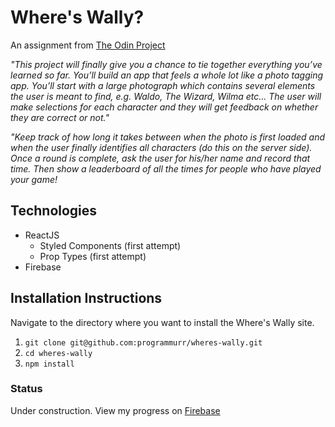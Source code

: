 # Where's Wally?

An assignment from [The Odin Project](https://www.theodinproject.com/paths/full-stack-javascript/courses/javascript/lessons/where-s-waldo-a-photo-tagging-app)

*"This project will finally give you a chance to tie together everything you’ve learned so far. You’ll build an app that feels a whole lot like a photo tagging app. You’ll start with a large photograph which contains several elements the user is meant to find, e.g. Waldo, The Wizard, Wilma etc… The user will make selections for each character and they will get feedback on whether they are correct or not."*

*"Keep track of how long it takes between when the photo is first loaded and when the user finally identifies all characters (do this on the server side). Once a round is complete, ask the user for his/her name and record that time. Then show a leaderboard of all the times for people who have played your game!*


## Technologies

- ReactJS
  - Styled Components (first attempt)
  - Prop Types (first attempt)
- Firebase


## Installation Instructions

Navigate to the directory where you want to install the Where's Wally site. 

1. `git clone git@github.com:programmurr/wheres-wally.git`
2. `cd wheres-wally`
3. `npm install`


### Status

Under construction. View my progress on [Firebase](https://firebase.google.com/)

